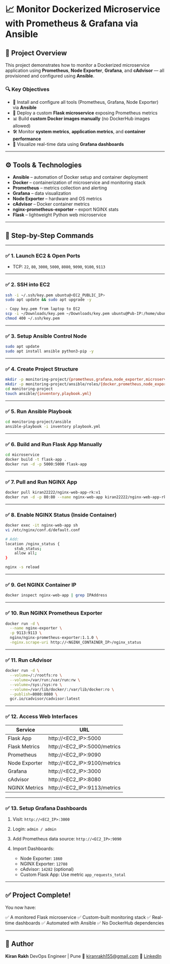 # 📈 Monitor Dockerized Microservice with Prometheus & Grafana via Ansible

## 📝 Project Overview

This project demonstrates how to monitor a Dockerized microservice application using **Prometheus**, **Node Exporter**, **Grafana**, and **cAdvisor** — all provisioned and configured using **Ansible**.

### 🔍 Key Objectives

- 🔧 Install and configure all tools (Prometheus, Grafana, Node Exporter) via **Ansible**
- 🐍 Deploy a custom **Flask microservice** exposing Prometheus metrics
- 📊 Build **custom Docker images manually** (no DockerHub images allowed)
- 🛠 Monitor **system metrics**, **application metrics**, and **container performance**
- 📡 Visualize real-time data using **Grafana dashboards**

---

## ⚙️ Tools & Technologies

- **Ansible** – automation of Docker setup and container deployment
- **Docker** – containerization of microservice and monitoring stack
- **Prometheus** – metrics collection and alerting
- **Grafana** – data visualization
- **Node Exporter** – hardware and OS metrics
- **cAdvisor** – Docker container metrics
- **nginx-prometheus-exporter** – export NGINX stats
- **Flask** – lightweight Python web microservice

---

## 🚀 Step-by-Step Commands

---

### ✅ 1. Launch EC2 & Open Ports

- TCP: `22`, `80`, `3000`, `5000`, `8080`, `9090`, `9100`, `9113`

---

### ✅ 2. SSH into EC2

```bash
ssh -i ~/.ssh/key.pem ubuntu@<EC2_PUBLIC_IP>
sudo apt update && sudo apt upgrade -y

- Copy key.pem from laptop to EC2
scp -i ~/Downloads/key.pem ~/Downloads/key.pem ubuntu@Pub-IP:/home/ubuntu/.ssh/key.pem
chmod 400 ~/.ssh/key.pem
````

---

### ✅ 3. Setup Ansible Control Node

```bash
sudo apt update
sudo apt install ansible python3-pip -y
```

---

### ✅ 4. Create Project Structure

```bash
mkdir -p monitoring-project/{prometheus,grafana,node_exporter,microservice}
mkdir -p monitoring-project/ansible/roles/{docker,prometheus,node_exporter,grafana}/tasks
cd monitoring-project
touch ansible/{inventory,playbook.yml}
```

---

### ✅ 5. Run Ansible Playbook

```bash
cd monitoring-project/ansible
ansible-playbook -i inventory playbook.yml
```

---

### ✅ 6. Build and Run Flask App Manually

```bash
cd microservice
docker build -t flask-app .
docker run -d -p 5000:5000 flask-app
```

---

### ✅ 7. Pull and Run NGINX App

```bash
docker pull kiran22222/nginx-web-app-rk:v1
docker run -d -p 80:80 --name nginx-web-app kiran22222/nginx-web-app-rk:v1
```

---

### ✅ 8. Enable NGINX Status (Inside Container)

```bash
docker exec -it nginx-web-app sh
vi /etc/nginx/conf.d/default.conf

# Add:
location /nginx_status {
    stub_status;
    allow all;
}

nginx -s reload
```

---

### ✅ 9. Get NGINX Container IP

```bash
docker inspect nginx-web-app | grep IPAddress
```

---

### ✅ 10. Run NGINX Prometheus Exporter

```bash
docker run -d \
  --name nginx-exporter \
  -p 9113:9113 \
  nginx/nginx-prometheus-exporter:1.1.0 \
  -nginx.scrape-uri http://<NGINX_CONTAINER_IP>/nginx_status
```

---

### ✅ 11. Run cAdvisor

```bash
docker run -d \
  --volume=/:/rootfs:ro \
  --volume=/var/run:/var/run:rw \
  --volume=/sys:/sys:ro \
  --volume=/var/lib/docker/:/var/lib/docker:ro \
  --publish=8080:8080 \
  gcr.io/cadvisor/cadvisor:latest
```

---

### ✅ 12. Access Web Interfaces

| Service       | URL                             |
| ------------- | ------------------------------- |
| Flask App     | http\://\<EC2\_IP>:5000         |
| Flask Metrics | http\://\<EC2\_IP>:5000/metrics |
| Prometheus    | http\://\<EC2\_IP>:9090         |
| Node Exporter | http\://\<EC2\_IP>:9100/metrics |
| Grafana       | http\://\<EC2\_IP>:3000         |
| cAdvisor      | http\://\<EC2\_IP>:8080         |
| NGINX Metrics | http\://\<EC2\_IP>:9113/metrics |

---

### ✅ 13. Setup Grafana Dashboards

1. Visit: `http://<EC2_IP>:3000`
2. Login: `admin / admin`
3. Add Prometheus data source: `http://<EC2_IP>:9090`
4. Import Dashboards:

   * Node Exporter: `1860`
   * NGINX Exporter: `12708`
   * cAdvisor: `14282` (optional)
   * Custom Flask App: Use metric `app_requests_total`

---

## ✅ Project Complete!

You now have:

✅ A monitored Flask microservice
✅ Custom-built monitoring stack
✅ Real-time dashboards
✅ Automated with Ansible
✅ No DockerHub dependencies

---

## 👤 Author

**Kiran Rakh**
DevOps Engineer | Pune
📧 [kiranrakh155@gmail.com](mailto:kiranrakh155@gmail.com)
🔗 [LinkedIn](https://www.linkedin.com/in/kiran-rakh)



